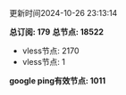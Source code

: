 更新时间2024-10-26 23:13:14

**总订阅: 179**
**总节点: 18522**
- vless节点: 2170
- vless节点: 1

**google ping有效节点: 1011**
